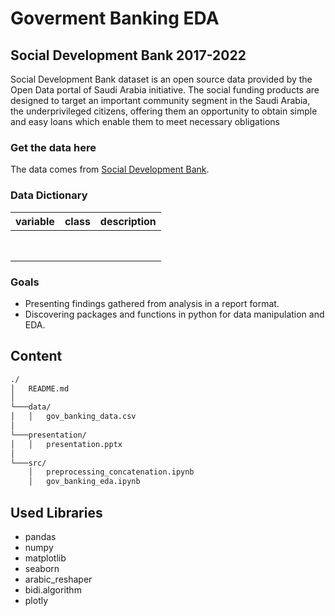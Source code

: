 # Goverment Banking EDA

## Social Development Bank 2017-2022
Social Development Bank dataset is an open source data provided by the Open Data portal of Saudi Arabia initiative. The social funding products are designed to target an important community segment in the Saudi Arabia, the underprivileged citizens, offering them an opportunity to obtain simple and easy loans which enable them to meet necessary obligations

### Get the data here
The data comes from [Social Development Bank](https://data.gov.sa/Data/en/organization/social_development_bank). 

### Data Dictionary

|variable  |class     |description |
|:---------|:---------|:-----------|
|    |  |   |
|   |  |  |
|  |    |  |
|    |     |    |
|     |    |   |
|       |    | |
|       |    | |
|         |      |  |

### Goals
- Presenting findings gathered from analysis in a report format.
- Discovering packages and functions in python for data manipulation and EDA.

## Content 

```bash
./
│   README.md
│   
└───data/
│   │   gov_banking_data.csv
│   
└───presentation/
│   │   presentation.pptx
│   
└───src/
    │   preprocessing_concatenation.ipynb
    │   gov_banking_eda.ipynb
```

## Used Libraries
- pandas 
- numpy 
- matplotlib 
- seaborn 
- arabic_reshaper
- bidi.algorithm
- plotly
